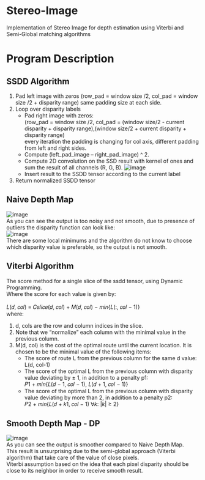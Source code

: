 # Stereo-Image
Implementation of Stereo Image for depth estimation using Viterbi and Semi-Global matching algorithms

# Program Description
## SSDD Algorithm
1. Pad left image with zeros (row_pad = window size /2, col_pad = window size /2 + disparity range) same padding size at each side.
2. Loop over disparity labels
   - Pad right image with zeros:<br /> 
    (row_pad = window size /2, col_pad = (window size/2 - current disparity + disparity range),(window size/2 + current disparity + disparity range)<br />
    every iteration the padding is changing for col axis, different padding from left and right sides.
   - Compute (left_pad_image – right_pad_image) ^ 2.
   - Compute 2D convolution on the SSD result with kernel of ones and sum the result of all channels (R, G, B).
  ![image](https://user-images.githubusercontent.com/108329249/178107254-4d72e948-a14d-47b8-83e1-29f468d02c8e.png)
   - Insert result to the SSDD tensor according to the current label
3. Return normalized SSDD tensor

## Naive Depth Map
![image](https://user-images.githubusercontent.com/108329249/178107623-3b6f9eca-a007-4519-90c4-e5308e850db9.png)
<br />As you can see the output is too noisy and not smooth, due to presence of outliers the disparity function can look like:<br />
![image](https://user-images.githubusercontent.com/108329249/178107662-9e69aada-ca25-4f51-b321-e65e71c734a0.png)
<br />There are some local minimums and the algorithm do not know to choose which disparity value is preferable, so the output is not smooth.

## Viterbi Algorithm
The score method for a single slice of the ssdd tensor, using Dynamic Programming.<br />
Where the score for each value is given by:<br />
<br />𝐿(𝑑, 𝑐𝑜𝑙) = 𝐶𝑠𝑙𝑖𝑐𝑒(𝑑, 𝑐𝑜𝑙) + 𝑀(𝑑, 𝑐𝑜𝑙) − 𝑚𝑖𝑛{𝐿(:, 𝑐𝑜𝑙 − 1)}<br />
where:<br />
1. d, cols are the row and column indices in the slice.
2. Note that we “normalize” each column with the minimal value in the previous
column.
3. M(d, col) is the cost of the optimal route until the current location. It is chosen to be
the minimal value of the following items:
    - The score of route L from the previous column for the same d value: L(d, col-1)
    - The score of the optimal L from the previous column with disparity value deviating by ± 1, in addition to a penalty p1:<br />
      𝑃1 + 𝑚𝑖𝑛{𝐿(𝑑 − 1, 𝑐𝑜𝑙 − 1), 𝐿(𝑑 + 1, 𝑐𝑜𝑙 − 1)}
    -  The score of the optimal L from the previous column with disparity value deviating by more than 2, in addition to a penalty p2:<br />
       𝑃2 + 𝑚𝑖𝑛{𝐿(𝑑 + 𝑘1, 𝑐𝑜𝑙 − 1) ∀𝑘: |𝑘| ≥ 2}
       
## Smooth Depth Map - DP
![image](https://user-images.githubusercontent.com/108329249/178107963-4c793ba2-efef-4e6c-811a-6b796608292e.png)
<br />As you can see the output is smoother compared to Naive Depth Map.<br />
This result is unsurprising due to the semi-global approach (Viterbi algorithm) that take care of the value of close pixels.<br />
Viterbi assumption based on the idea that each pixel disparity should be close to its neighbor in order to receive smooth result.






